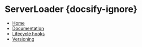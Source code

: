 # ServerLoader {docsify-ignore}

* [<div class="ps-icon ps-icon-arrow-left"></div>Home](/?id=tsed)
* [<div class="ps-icon ps-icon-arrow-left"></div>Documentation](docs/_sidebar.md)
* [Lifecycle hooks](docs/server-loader/lifecycle-hooks.md)
* [Versioning](docs/server-loader/versioning.md)